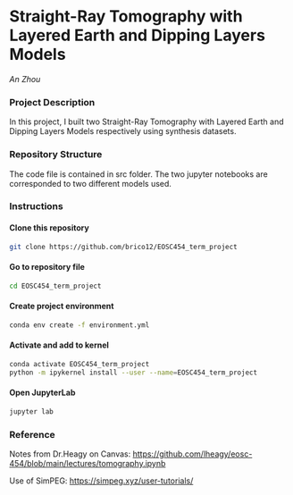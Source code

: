 #  Straight-Ray Tomography with Layered Earth and Dipping Layers Models
_An Zhou_
### Project Description
In this project, I built two Straight-Ray Tomography with Layered Earth and Dipping Layers Models respectively using synthesis datasets. 

### Repository Structure
The code file is contained in src folder. The two jupyter notebooks are corresponded to two different models used.

### Instructions

#### Clone this repository
```bash
git clone https://github.com/brico12/EOSC454_term_project
```

#### Go to repository file 
```bash
cd EOSC454_term_project
```

#### Create project environment
```bash
conda env create -f environment.yml
```

#### Activate and add to kernel
```bash
conda activate EOSC454_term_project
python -m ipykernel install --user --name=EOSC454_term_project
```

#### Open JupyterLab
```bash
jupyter lab
```

### Reference
Notes from Dr.Heagy on Canvas:
https://github.com/lheagy/eosc-454/blob/main/lectures/tomography.ipynb

Use of SimPEG:
https://simpeg.xyz/user-tutorials/

